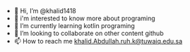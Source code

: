 - 👋 Hi, I’m @khalid1418
- 👀 i'm interested to know more about programing
- 🌱 I’m currently learning kotlin programing
- 💞️ I’m looking to collaborate on other content github
- 📫 How to reach me 
khalid.Abdullah.ruh.k@tuwaiq.edu.sa

<!---
khalid1418/khalid1418 is a ✨ special ✨ repository because its `README.md` (this file) appears on your GitHub profile.
You can click the Preview link to take a look at your changes.
--->
